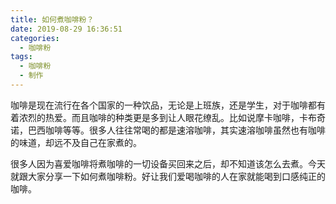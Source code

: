 ```yaml
---
title: 如何煮咖啡粉？
date: 2019-08-29 16:36:51
categories:
  - 咖啡粉
tags:
  - 咖啡粉
  - 制作
---
```

咖啡是现在流行在各个国家的一种饮品，无论是上班族，还是学生，对于咖啡都有着浓烈的热爱。而且咖啡的种类更是多到让人眼花缭乱。比如说摩卡咖啡，卡布奇诺，巴西咖啡等等。很多人往往常喝的都是速溶咖啡，其实速溶咖啡虽然也有咖啡的味道，却远不及自己在家煮的。

<!-- more -->

很多人因为喜爱咖啡将煮咖啡的一切设备买回来之后，却不知道该怎么去煮。今天就跟大家分享一下如何煮咖啡粉。好让我们爱喝咖啡的人在家就能喝到口感纯正的咖啡。
